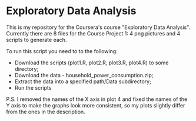 Exploratory Data Analysis
=========================

This is my repository for the Coursera's course "Exploratory Data Analysis". Currently there are 8 files for the Course Project 1: 4 png pictures and 4 scripts to generate each.

To run this script you need to to the following:
* Download the scripts (plot1.R, plot2.R, plot3.R, plot4.R) to some directory;
* Download the data - household_power_consumption.zip;
* Extract the data into a specified path/Data subdirectory;
* Run the scripts

P.S. I removed the names of the X axis in plot 4 and fixed the names of the Y axis to make the graphs look more consistent, so my plots slightly differ from the ones in the description.
